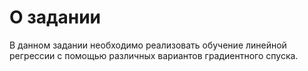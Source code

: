# О задании
В данном задании необходимо реализовать обучение линейной регрессии с помощью различных вариантов градиентного спуска.
